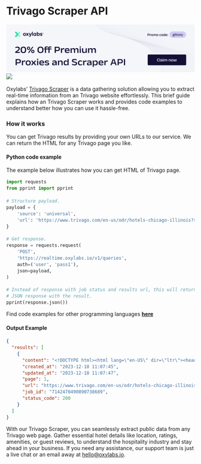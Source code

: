 # Trivago Scraper API

[![Oxylabs promo code](https://raw.githubusercontent.com/oxylabs/product-integrations/refs/heads/master/Affiliate-Universal-1090x275.png)](https://oxylabs.go2cloud.org/aff_c?offer_id=7&aff_id=877&url_id=112)
[![](https://dcbadge.vercel.app/api/server/eWsVUJrnG5)](https://discord.gg/GbxmdGhZjq)

Oxylabs’ [Trivago Scraper](https://oxylabs.io/products/scraper-api/web/trivago?utm_source=github&utm_medium=repositories&utm_campaign=product) is a data gathering solution allowing you to extract real-time information from an Trivago website effortlessly. This brief guide explains how an Trivago Scraper works and provides code examples to understand better how you can use it hassle-free.

### How it works

You can get Trivago results by providing your own URLs to our service. We can return the HTML for any Trivago page you like.

#### Python code example

The example below illustrates how you can get HTML of Trivago page.

```python
import requests
from pprint import pprint

# Structure payload.
payload = {
    'source': 'universal',
    'url': 'https://www.trivago.com/en-us/odr/hotels-chicago-illinois?search=200-14411&_gl=1*1u91udd*_up*mq..&gclid=trivago'
}

# Get response.
response = requests.request(
    'POST',
    'https://realtime.oxylabs.io/v1/queries',
    auth=('user', 'pass1'),
    json=payload,
)

# Instead of response with job status and results url, this will return the
# JSON response with the result.
pprint(response.json())
```
Find code examples for other programming languages [**here**](https://github.com/oxylabs/trivago-scraper/tree/main/code%20examples)

#### Output Example
```json
{
  "results": [
    {
      "content": "<!DOCTYPE html><html lang=\"en-US\" dir=\"ltr\"><head><meta charSet=\"utf-8\"/><meta name=\"viewport\" conte ... </html>",
      "created_at": "2023-12-18 11:07:45",
      "updated_at": "2023-12-18 11:07:47",
      "page": 1,
      "url": "https://www.trivago.com/en-us/odr/hotels-chicago-illinois?search=200-14411&_gl=1*1u91udd*_up*mq..&gclid=trivago",
      "job_id": "7142470490890738689",
      "status_code": 200
    }
  ]
}
```
With our Trivago Scraper, you can seamlessly extract public data from any Trivago web page. Gather essential hotel details like location, ratings, amenities, or guest reviews, to understand the hospitality industry and stay ahead in your business. If you need any assistance, our support team is just a live chat or an email away at hello@oxylabs.io.
